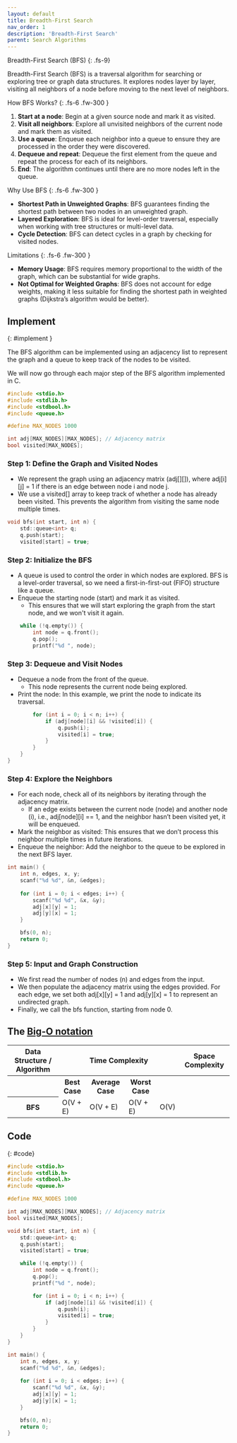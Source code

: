 ```yaml
---
layout: default
title: Breadth-First Search
nav_order: 1
description: 'Breadth-First Search'
parent: Search Algorithms
---
```


Breadth-First Search (BFS)
{: .fs-9}

Breadth-First Search (BFS) is a traversal algorithm for searching or exploring tree or graph data structures. It explores nodes layer by layer, visiting all neighbors of a node before moving to the next level of neighbors.

How BFS Works?
{: .fs-6 .fw-300 }

1. **Start at a node**: Begin at a given source node and mark it as visited.
2. **Visit all neighbors**: Explore all unvisited neighbors of the current node and mark them as visited.
3. **Use a queue**: Enqueue each neighbor into a queue to ensure they are processed in the order they were discovered.
4. **Dequeue and repeat**: Dequeue the first element from the queue and repeat the process for each of its neighbors.
5. **End**: The algorithm continues until there are no more nodes left in the queue.

Why Use BFS
{: .fs-6 .fw-300 }

- **Shortest Path in Unweighted Graphs**: BFS guarantees finding the shortest path between two nodes in an unweighted graph.
- **Layered Exploration**: BFS is ideal for level-order traversal, especially when working with tree structures or multi-level data.
- **Cycle Detection**: BFS can detect cycles in a graph by checking for visited nodes.

Limitations
{: .fs-6 .fw-300 }

- **Memory Usage**: BFS requires memory proportional to the width of the graph, which can be substantial for wide graphs.
- **Not Optimal for Weighted Graphs**: BFS does not account for edge weights, making it less suitable for finding the shortest path in weighted graphs (Dijkstra’s algorithm would be better).

## Implement 
{: #implement }

The BFS algorithm can be implemented using an adjacency list to represent the graph and a queue to keep track of the nodes to be visited.

We will now go through each major step of the BFS algorithm implemented in C.

```c
#include <stdio.h>
#include <stdlib.h>
#include <stdbool.h>
#include <queue.h>

#define MAX_NODES 1000

int adj[MAX_NODES][MAX_NODES]; // Adjacency matrix
bool visited[MAX_NODES];
```
### Step 1: Define the Graph and Visited Nodes

- We represent the graph using an adjacency matrix (adj[][]), where adj[i][j] = 1 if there is an edge between node i and node j.
- We use a visited[] array to keep track of whether a node has already been visited. This prevents the algorithm from visiting the same node multiple times.

```c
void bfs(int start, int n) {
    std::queue<int> q;
    q.push(start);
    visited[start] = true;
```

### Step 2: Initialize the BFS

- A queue is used to control the order in which nodes are explored. BFS is a level-order traversal, so we need a first-in-first-out (FIFO) structure like a queue.
- Enqueue the starting node (start) and mark it as visited.
  - This ensures that we will start exploring the graph from the start node, and we won't visit it again.
 
```c
    while (!q.empty()) {
        int node = q.front();
        q.pop();
        printf("%d ", node);
```

### Step 3: Dequeue and Visit Nodes

- Dequeue a node from the front of the queue.
  - This node represents the current node being explored.
- Print the node: In this example, we print the node to indicate its traversal.

```c
        for (int i = 0; i < n; i++) {
            if (adj[node][i] && !visited[i]) {
                q.push(i);
                visited[i] = true;
            }
        }
    }
}
```

### Step 4: Explore the Neighbors

- For each node, check all of its neighbors by iterating through the adjacency matrix.
  - If an edge exists between the current node (node) and another node (i), i.e., adj[node][i] == 1, and the neighbor hasn’t been visited yet, it will be enqueued.
- Mark the neighbor as visited: This ensures that we don’t process this neighbor multiple times in future iterations.
- Enqueue the neighbor: Add the neighbor to the queue to be explored in the next BFS layer.

```c
int main() {
    int n, edges, x, y;
    scanf("%d %d", &n, &edges);
    
    for (int i = 0; i < edges; i++) {
        scanf("%d %d", &x, &y);
        adj[x][y] = 1;
        adj[y][x] = 1;
    }

    bfs(0, n);
    return 0;
}

```

### Step 5: Input and Graph Construction

- We first read the number of nodes (n) and edges from the input.
- We then populate the adjacency matrix using the edges provided. For each edge, we set both adj[x][y] = 1 and adj[y][x] = 1 to represent an undirected graph.
- Finally, we call the bfs function, starting from node 0.

## The [Big-O notation]({{site.baseurl}}/algorithm/computational_complexity#bigO)
<table> <thead> <tr> <th id="str" scope="col"> Data Structure / Algorithm </th> <th id="time" scope="col" class="span" colspan="4"> Time Complexity </th> <th id="wr" scope="col"> Space Complexity </th> </tr> </thead> <tbody> <tr> <th></th> <th>Best Case</th> <th>Average Case</th> <th>Worst Case</th> </tr> <tr> <th>BFS</th> <td>O(V + E)</td> <td>O(V + E)</td> <td>O(V + E)</td> <td>O(V)</td> </tr> </tbody> </table> 

## Code
{: #code}

```c
#include <stdio.h>
#include <stdlib.h>
#include <stdbool.h>
#include <queue.h>

#define MAX_NODES 1000

int adj[MAX_NODES][MAX_NODES]; // Adjacency matrix
bool visited[MAX_NODES];

void bfs(int start, int n) {
    std::queue<int> q;
    q.push(start);
    visited[start] = true;

    while (!q.empty()) {
        int node = q.front();
        q.pop();
        printf("%d ", node);

        for (int i = 0; i < n; i++) {
            if (adj[node][i] && !visited[i]) {
                q.push(i);
                visited[i] = true;
            }
        }
    }
}

int main() {
    int n, edges, x, y;
    scanf("%d %d", &n, &edges);
    
    for (int i = 0; i < edges; i++) {
        scanf("%d %d", &x, &y);
        adj[x][y] = 1;
        adj[y][x] = 1;
    }

    bfs(0, n);
    return 0;
}
```
